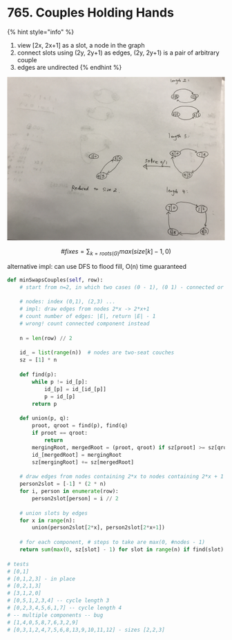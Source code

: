 # 765. Couples Holding Hands

{% hint style="info" %}
1. view \[2x, 2x+1\] as a slot, a node in the graph
2. connect slots using \(2y, 2y+1\) as edges, \(2y, 2y+1\) is a pair of arbitrary couple
3. edges are undirected
{% endhint %}



![](../../../.gitbook/assets/couple-holding-hands.jpeg)

$$
\#fixes ‎=‎ {‎‎\sum}_{k=roots(G)} max(size[k]-1, 0)
$$

alternative impl: can use DFS to flood fill, O\(n\) time guaranteed

```python
def minSwapsCouples(self, row):    
    # start from n=2, in which two cases (0 - 1), (0 1) - connected or not
    
    # nodes: index (0,1), (2,3) ...
    # impl: draw edges from nodes 2*x -> 2*x+1
    # count number of edges: |E|, return |E| - 1
    # wrong! count connected component instead
    
    n = len(row) // 2
    
    id_ = list(range(n))  # nodes are two-seat couches
    sz = [1] * n
    
    def find(p):
        while p != id_[p]:
            id_[p] = id_[id_[p]]
            p = id_[p]
        return p
    
    def union(p, q):
        proot, qroot = find(p), find(q)
        if proot == qroot:
            return
        mergingRoot, mergedRoot = (proot, qroot) if sz[proot] >= sz[qroot] else (qroot, proot)
        id_[mergedRoot] = mergingRoot
        sz[mergingRoot] += sz[mergedRoot]
    
    # draw edges from nodes containing 2*x to nodes containing 2*x + 1
    person2slot = [-1] * (2 * n)
    for i, person in enumerate(row):
        person2slot[person] = i // 2
    
    # union slots by edges
    for x in range(n):
        union(person2slot[2*x], person2slot[2*x+1])
        
    # for each component, # steps to take are max(0, #nodes - 1)
    return sum(max(0, sz[slot] - 1) for slot in range(n) if find(slot) == slot)

# tests
# [0,1]
# [0,1,2,3] - in place
# [0,2,1,3]
# [3,1,2,0]
# [0,5,1,2,3,4] -- cycle length 3
# [0,2,3,4,5,6,1,7] -- cycle length 4
# -- multiple components -- bug
# [1,4,0,5,8,7,6,3,2,9]
# [0,3,1,2,4,7,5,6,8,13,9,10,11,12] - sizes [2,2,3]
```

